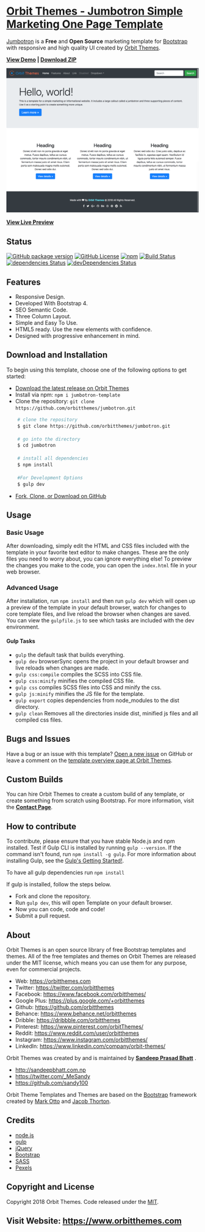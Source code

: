 # [Orbit Themes - Jumbotron Simple Marketing One Page Template](https://orbitthemes.com/preview/jumbotron/)

[Jumbotron](https://orbitthemes.com/downloads/jumbotron/) is a **Free** and **Open Source** marketing template for [Bootstrap](https://getbootstrap.com/) with responsive and high quality UI created by [Orbit Themes](https://orbitthemes.com/).


<strong><a href="https://orbitthemes.com/preview/jumbotron/">View Demo</a> | <a href="https://github.com/orbitthemes/jumbotron/archive/master.zip">Download ZIP</a></strong>

[![Jumbotron Page Template Preview](https://raw.githubusercontent.com/orbitthemes/Orbit-Themes/master/assets/jumbotron.png)](https://orbitthemes.com/preview/jumbotron/)


**[View Live Preview](https://orbitthemes.com/preview/jumbotron/)**

## Status
[![GitHub package version](https://img.shields.io/github/package-json/v/badges/shields.svg)](https://github.com/orbitthemes/jumbotron)
[![GitHub License](https://img.shields.io/badge/license-MIT-blue.svg)](https://raw.githubusercontent.com/orbitthemes/jumbotron/master/LICENSE)
[![npm](https://img.shields.io/npm/v/npm.svg)](https://www.npmjs.com/package/jumbotron-template)
[![Build Status](https://travis-ci.org/orbitthemes/jumbotron.svg?branch=master)](https://travis-ci.org/orbitthemes/jumbotron)
[![dependencies Status](https://david-dm.org/orbitthemes/jumbotron/status.svg)](https://david-dm.org/orbitthemes/jumbotron)
[![devDependencies Status](https://david-dm.org/orbitthemes/jumbotron/dev-status.svg)](https://david-dm.org/orbitthemes/jumbotron?type=dev)

## Features

- Responsive Design.
- Developed With Bootstrap 4.
- SEO Semantic Code.
- Three Column Layout.
- Simple and Easy To Use.
- HTML5 ready. Use the new elements with confidence.
- Designed with progressive enhancement in mind.

## Download and Installation

To begin using this template, choose one of the following options to get started:
* [Download the latest release on Orbit Themes](https://orbitthemes.com/downloads/jumbotron/)
* Install via npm: `npm i jumbotron-template`
* Clone the repository: `git clone https://github.com/orbitthemes/jumbotron.git`
```sh
    # clone the repository
    $ git clone https://github.com/orbitthemes/jumbotron.git

    # go into the directory
    $ cd jumbotron

    # install all dependencies
    $ npm install

    #For Development Options
    $ gulp dev
```

* [Fork, Clone, or Download on GitHub](https://github.com/orbitthemes/jumbotron)

## Usage


### Basic Usage

After downloading, simply edit the HTML and CSS files included with the template in your favorite text editor to make changes. These are the only files you need to worry about, you can ignore everything else! To preview the changes you make to the code, you can open the `index.html` file in your web browser.

### Advanced Usage

After installation, run `npm install` and then run `gulp dev` which will open up a preview of the template in your default browser, watch for changes to core template files, and live reload the browser when changes are saved. You can view the `gulpfile.js` to see which tasks are included with the dev environment.

#### Gulp Tasks

- `gulp` the default task that builds everything.
- `gulp dev` browserSync opens the project in your default browser and live reloads when changes are made.
- `gulp css:compile` compiles the SCSS into CSS file.
- `gulp css:minify` minifies the compiled CSS file.
- `gulp css` compiles SCSS files into CSS and minify the css.
- `gulp js:minify` minifies the JS file for the template.
- `gulp export` copies dependencies from node_modules to the dist directory.
- `gulp clean` Removes all the directories inside dist, minified js files and all compiled css files.

## Bugs and Issues

Have a bug or an issue with this template? [Open a new issue](https://github.com/orbitthemes/jumbotron/issues) on GitHub or leave a comment on the [template overview page at Orbit Themes](https://orbitthemes.com/downloads/jumbotron/).

## Custom Builds

You can hire Orbit Themes to create a custom build of any template, or create something from scratch using Bootstrap. For more information, visit the **[Contact Page](https://orbitthemes.com/contact/)**.

<!-- ## Other Templates -->
<!-- List Other Templates Of Orbit Themes -->

<!-- ## Useful Links -->
<!-- OrbitThemes Blog Post Links Related To the Template. -->

## How to contribute

To contribute, please ensure that you have stable Node.js and npm installed.
Test if Gulp CLI is installed by running `gulp --version`. If the command isn't found, run `npm install -g gulp`. For more information about installing Gulp, see the [Gulp's Getting Started!](https://gulpjs.org/getting-started).

To have all gulp dependencies run `npm install`

If gulp is installed, follow the steps below.

* Fork and clone the repository.
* Run `gulp dev`, this will open Template on your default browser.
* Now you can code, code and code!
* Submit a pull request.

## About

Orbit Themes is an open source library of free Bootstrap templates and themes. All of the free templates and themes on Orbit Themes are released under the MIT license, which means you can use them for any purpose, even for commercial projects.

* Web: https://orbitthemes.com
* Twitter: https://twitter.com/orbitthemes
* Facebook: https://www.facebook.com/orbitthemes/
* Google Plus: https://plus.google.com/+orbitthemes
* Github: https://github.com/orbitthemes
* Behance: https://www.behance.net/orbitthemes
* Dribble: https://dribbble.com/orbitthemes
* Pinterest: https://www.pinterest.com/orbitThemes/
* Reddit: https://www.reddit.com/user/orbitthemes
* Instagram: https://www.instagram.com/orbitthemes/
* LinkedIn: https://www.linkedin.com/company/orbit-themes/

Orbit Themes was created by and is maintained by **[Sandeep Prasad Bhatt](http://sandeepbhatt.com.np/)** .

* http://sandeepbhatt.com.np
* https://twitter.com/_MeSandy
* https://github.com/sandy100

Orbit Theme Templates and Themes are based on the [Bootstrap](http://getbootstrap.com/) framework created by [Mark Otto](https://twitter.com/mdo) and [Jacob Thorton](https://twitter.com/fat).


## Credits

* [node.js](http://nodejs.org/)
* [gulp](http://gulpjs.com/)
* [jQuery](http://jquery.com/)
* [Bootstrap](http://getbootstrap.com/)
* [SASS](https://sass-lang.com/)
* [Pexels](https://www.pexels.com/)

## Copyright and License

Copyright 2018 Orbit Themes. Code released under the [MIT](https://raw.githubusercontent.com/orbitthemes/jumbotron/master/LICENSE).

## Visit Website: https://www.orbitthemes.com
